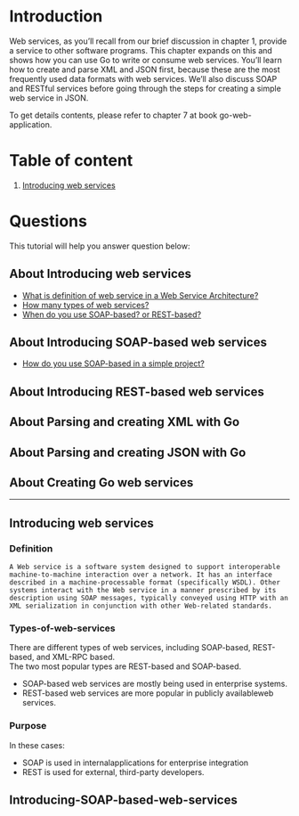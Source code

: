 # Introduction
Web services, as you’ll recall from our brief discussion in chapter 1, provide a service to other software programs. This chapter expands on this and shows how you can use Go to write or consume web services. You’ll learn how to create and parse XML and JSON first, because these are the most frequently used data formats with web services. We’ll also discuss SOAP and RESTful services before going through the steps for creating a simple web service in JSON.

To get details contents, please refer to chapter 7 at book go-web-application. 

# Table of content
1. [Introducing web services](#introducing-web-services)

# Questions
This tutorial will help you answer question below:
## About Introducing web services
* [What is definition of web service in a Web Service Architecture?](#Definition)
* [How many types of web services?](#Types-of-web-services)
* [When do you use SOAP-based? or REST-based?](Purpose)
## About Introducing SOAP-based web services
* [How do you use SOAP-based in a simple project?](#Introducing-SOAP-based-web-services)
## About Introducing REST-based web services
## About Parsing and creating XML with Go
## About Parsing and creating JSON with Go
## About Creating Go web services

-------------------------------------------------------------------------------------------------------------
## Introducing web services
### Definition
```
A Web service is a software system designed to support interoperable machine-to-machine interaction over a network. It has an interface described in a machine-processable format (specifically WSDL). Other systems interact with the Web service in a manner prescribed by its description using SOAP messages, typically conveyed using HTTP with an XML serialization in conjunction with other Web-related standards.
```
### Types-of-web-services
There are different types of web services, including SOAP-based, REST-based, and XML-RPC based.  
The two most popular types are REST-based and SOAP-based.  
* SOAP-based web services are mostly being used in enterprise systems.
* REST-based web services are more popular in publicly availableweb services.
### Purpose
In these cases:
* SOAP is used in internalapplications for enterprise integration 
* REST is used for external, third-party developers. 

## Introducing-SOAP-based-web-services
